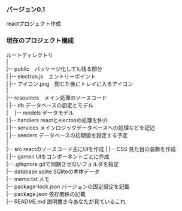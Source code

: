 ### バージョン0.1
reactプロジェクト作成


### 現在のプロジェクト構成
ルートディレクトリ  
|  
|-- public　パッケージ化しても残る部分  
|   |-- electron.js　エントリーポイント  
|   |-- アイコン.png　閉じた後にトレイに入るアイコン  
|  
|-- resources　メイン処理のソースコード  
|   |-- db データベースの設定とモデル  
|     　|-- models データモデル  
|   |-- handlers reactとelectonの処理を仲介   
|   |-- services メインロジックデータベースへの処理などを記述  
|   |-- seeders データベースの初期値を設定する予定   
|  
|-- src reactのソースコード主にUIを作成
|   |-- CSS 見た目の装飾を作成  
|   |-- gamen UIをコンポーネントごとに作成  
|-- .gitignore gitで同期させないフォルダを指定  
|-- database.sqlite SQliteの本体データ  
|-- memo.txt  メモ  
|-- package-lock.json バージョンの固定設定を記載  
|-- package.json 依存関係の記載   
|-- README.md 説明書き今あなたが見ているこれ    